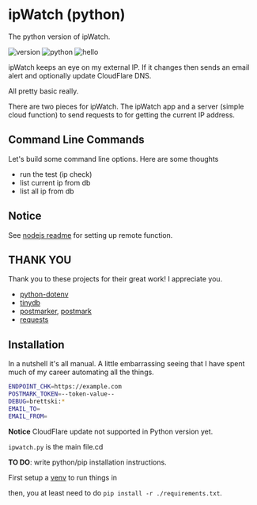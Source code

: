 # ipWatch (python)

The python version of ipWatch.

![version](https://img.shields.io/badge/version-1.0.0-blue)
![python](https://img.shields.io/badge/nodejs->=3.9-3776AB)
![hello](https://img.shields.io/badge/hi-👋-lightgray)

ipWatch keeps an eye on my external IP. If it changes then sends an email alert and optionally update CloudFlare DNS.

All pretty basic really.

There are two pieces for ipWatch. The ipWatch app and a server (simple cloud function) to send requests to for getting the current IP address.

## Command Line Commands

Let's build some command line options. Here are some thoughts

- run the test (ip check)
- list current ip from db
- list all ip from db

## Notice

See [nodejs readme](../nodejs/readme.md) for setting up remote function.

## THANK YOU

Thank you to these projects for their great work! I appreciate you.

- [python-dotenv](https://pypi.org/project/python-dotenv/)
- [tinydb](https://tinydb.readthedocs.io/en/latest/)
- [postmarker](https://postmarkapp.com/send-email/python), [postmark](https://postmarkapp.com)
- [requests](https://requests.readthedocs.io/en/latest/)

## Installation

In a nutshell it's all manual. A little embarrassing seeing that I have spent much of my career automating all the things.

```sh
ENDPOINT_CHK=https://example.com
POSTMARK_TOKEN=--token-value--
DEBUG=brettski:*
EMAIL_TO=
EMAIL_FROM=
```

**Notice** CloudFlare update not supported in Python version yet.

`ipwatch.py` is the main file.cd

**TO DO**: write python/pip installation instructions.  

First setup a [venv](https://docs.python.org/3/library/venv.html) to run things in

then, you at least need to do `pip install -r ./requirements.txt`.
